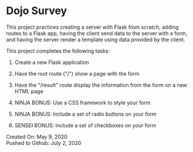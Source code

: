 # Dojo Survey
This project practices creating a server with Flask from scratch, adding routes to a Flask app, having the client send data to the server with a form, and having the server render a template using data provided by the client.

This project completes the following tasks:

1. Create a new Flask application

2. Have the root route ("/") show a page with the form

3. Have the "/result" route display the information from the form on a new HTML page

4. NINJA BONUS: Use a CSS framework to style your form

5. NINJA BONUS: Include a set of radio buttons on your form

6. SENSEI BONUS: Include a set of checkboxes on your form

Created On: May 9, 2020\
Pushed to Github: July 2, 2020

